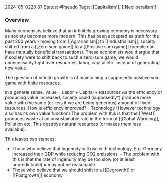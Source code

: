 2024-05-0220:37
Status: #Pseudo 
Tags: [[Capitalism]], [[Neoliberalism]]

### Overview 
Many economists believe that an infinitely growing economy is necessary as society becomes more modern. This has been accepted as truth for the past 200 years - moving from [[Agrarianism]] to [[Industrialism]], society shifted from a [[Zero sum game]] to a [[Positive sum game]] (people can have mutually beneficial transactions). These economists would argue that if society were to shift back to such a zero-sum game, we would unnecessarily fight over resources, labor, capital etc. instead of generating new value. 

The question of infinite growth is of maintaining a supposedly positive sum game with finite resources. 

In a general sense, 
Value = Labor + Capital + Resources 
As the efficiency of producing value increased, society could (supposedly*) produce more value with the same (or less if we are being generous) amount of fixed resources. 
How is efficiency improved? - Technology (However technology also has its own value function)
The problem with this is that the [[West]] produces waste at an unsustainable rate in the form of [[Global Warming]], Pollution etc. This destroys natural resources (or makes them less available). 

This leaves two stances: 
- Those who believe that ingenuity will rise with technology. E.g. Germany increased their GDP while reducing CO2 emissions. - The problem with this is that the rate of ingenuity may be too slow (or at least unpredictable) = may not be reasonable. 
- Those who believe that we should shift to a [[Degrowth]] or [[Postgrowth]] economy  
